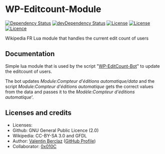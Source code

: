WP-Editcount-Module
========================
[![Dependency Status](https://img.shields.io/david/ValentinBrclz/WP-Editcount-Module.svg?style=flat)](https://david-dm.org/ValentinBrclz/WP-Editcount-Module#info=Dependencies)
[![devDependency Status](https://img.shields.io/david/dev/ValentinBrclz/WP-Editcount-Module.svg?style=flat)](https://david-dm.org/ValentinBrclz/WP-Editcount-Module#info=devDependencies)
[![License](https://img.shields.io/badge/license-GPLv2-blue.svg?style=flat)](http://opensource.org/licenses/GPL-2.0)
[![License](https://img.shields.io/badge/license-CC--BY--SA%203.0-blue.svg?style=flat)](https://creativecommons.org/licenses/by-sa/3.0/)
[![Licence](https://img.shields.io/badge/license-GFDL-blue.svg)](http://www.gnu.org/copyleft/fdl.html)

Wikipedia FR Lua module that handles the current edit count of users

## Documentation
Simple lua module that is used by the script "[WP-EditCount-Bot](https://github.com/ValentinBrclz/WP-EditCount-Bot)" to update the editcount of users.

The bot updates *Module:Compteur d'éditions automatique/data* and the script *Module:Compteur d'éditions automatique* gets the correct values from the data and passes it to the *Modèle:Compteur d'éditions automatique*'.

## Licenses and credits
* Licenses:
 * Github: GNU General Public Licence (2.0)
 * Wikipedia: CC-BY-SA 3.0 and GFDL
* Author: [Valentin Berclaz](http://www.valentinbeclaz.com/) ([GitHub Profile](https://github.com/ValentinBrclz))
* Collaborator: [0x010C](https://github.com/0x010C)
